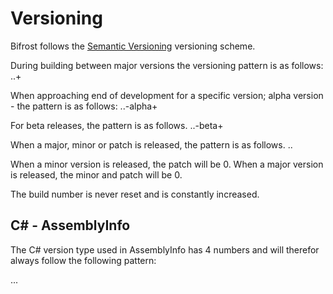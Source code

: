 # Versioning

Bifrost follows the [Semantic Versioning](https://semver.org) versioning scheme.

During building between major versions the versioning pattern is as follows:
<major>.<minor>.<patch>+<build>

When approaching end of development for a specific version; alpha version - the pattern is as follows:
<major>.<minor>.<patch>-alpha+<build>

For beta releases, the pattern is as follows.
<major>.<minor>.<patch>-beta+<build>

When a major, minor or patch is released, the pattern is as follows.
<major>.<minor>.<patch>

When a minor version is released, the patch will be 0.
When a major version is released, the minor and patch will be 0.

The build number is never reset and is constantly increased.

## C# - AssemblyInfo

The C# version type used in AssemblyInfo has 4 numbers and will therefor always
follow the following pattern:

<major>.<minor>.<patch>.<build>

